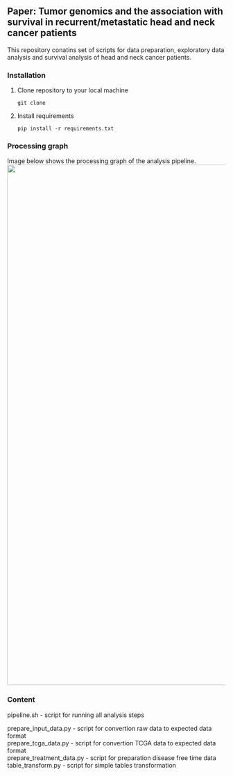 ## Paper: Tumor genomics and the association with survival in recurrent/metastatic head and neck cancer patients 

This repository conatins set of scripts for data preparation, exploratory 
data analysis and survival analysis of head and neck cancer patients. 

### Installation

1. Clone repository to your local machine
    ```
    git clone
   
2. Install requirements
    ```
    pip install -r requirements.txt
    ```
### Processing graph

Image below shows the processing graph of the analysis pipeline.
<img src="images/processing_graph_10_15_2024.png" width="1200">

   
### Content

pipeline.sh - script for running all analysis steps

prepare_input_data.py - script for convertion raw data to expected data format<br>
prepare_tcga_data.py - script for convertion TCGA data to expected data format<br>
prepare_treatment_data.py - script for preparation disease free time data <br> 
table_transform.py - script for simple tables transformation<br>


